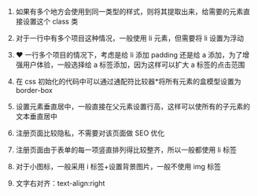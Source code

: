 1. 如果有多个地方会使用到同一类型的样式，则将其提取出来，给需要的元素直接设置这个 class 类

2. 对于一行中有多个项目这种情况，一般使用 li 元素，但需要将 li 设置为浮动

3. ❤ 一行多个项目的情况下，考虑是给 li 添加 padding 还是给 a 添加，为了增强用户体验，一般选择给 a 标签添加，因为这样可以扩大 a 标签的点击范围

4. 在 css 初始化的代码中可以通过通配符比较器\*将所有元素的盒模型设置为 border-box

5. 设置元素垂直居中，一般直接在父元素设置行高，这样可以使所有的子元素的文本垂直居中

6. 注册页面比较隐私，不需要对该页面做 SEO 优化

7. 注册页面由于表单的每一项竖直排列得比较整齐，所以一般都使用 li 标签

8. 对于小图标，一般采用 i 标签+设置背景图片，一般不使用 img 标签

9. 文字右对齐：text-align:right
